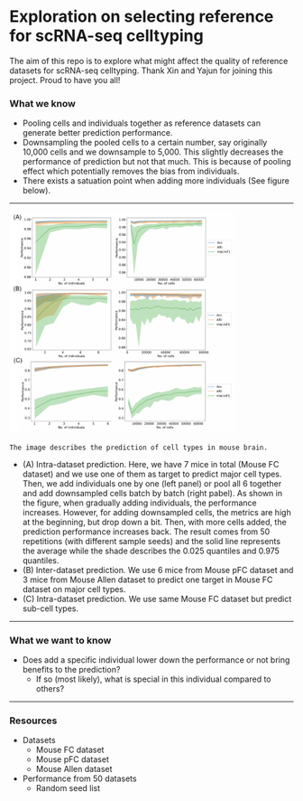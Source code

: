 # Exploration on selecting reference for scRNA-seq celltyping
The aim of this repo is to explore what might affect the quality of reference datasets for scRNA-seq celltyping. Thank Xin and Yajun for joining this project. Proud to have you all!

### What we know
- Pooling cells and individuals together as reference datasets can generate better prediction performance.
- Downsampling the pooled cells to a certain number, say originally 10,000 cells and we downsample to 5,000. This slightly decreases the performance of prediction but not that much. This is because of pooling effect which potentially removes the bias from individuals.
- There exists a satuation point when adding more individuals (See figure below). 

---
<img 
    src="./FigureS9.pdf" 
    raw=true
    width=400
/>

`The image describes the prediction of cell types in mouse brain.`

- (A) Intra-dataset prediction. Here, we have 7 mice in total (Mouse FC dataset) and we use one of them as target to predict major cell types. Then, we add individuals one by one (left panel) or pool all 6 together and add downsampled cells batch by batch (right pabel). As shown in the figure, when gradually adding individuals, the performance increases. However, for adding downsampled cells, the metrics are high at the beginning, but drop down a bit. Then, with more cells added, the prediction performance increases back. The result comes from 50 repetitions (with different sample seeds) and the solid line represents the average while the shade describes the 0.025 quantiles and 0.975 quantiles.
- (B) Inter-dataset prediction. We use 6 mice from Mouse pFC dataset and 3 mice from Mouse Allen dataset to predict one target in Mouse FC dataset on major cell types. 
- (C) Intra-dataset prediction. We use same Mouse FC dataset but predict sub-cell types. 
---

### What we want to know
- Does add a specific individual lower down the performance or not bring benefits to the prediction?
    - If so (most likely), what is special in this individual compared to others?
    






---

### Resources

- Datasets
    - Mouse FC dataset
    - Mouse pFC dataset
    - Mouse Allen dataset
- Performance from 50 datasets
    - Random seed list
